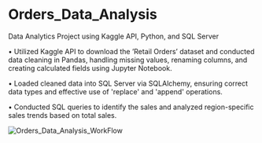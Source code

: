 # Orders_Data_Analysis
Data Analytics Project using Kaggle API, Python, and SQL Server

• Utilized Kaggle API to download the ’Retail Orders’ dataset and conducted data cleaning in Pandas,
handling missing values, renaming columns, and creating calculated fields using Jupyter Notebook.

• Loaded cleaned data into SQL Server via SQLAlchemy, ensuring correct data types and effective use of
'replace' and 'append' operations.

• Conducted SQL queries to identify the sales and analyzed region-specific sales trends based on total sales.


![Orders_Data_Analysis_WorkFlow](https://github.com/user-attachments/assets/0fd06bf8-e7b4-45bf-a1d3-d3fffe1fd76f)

